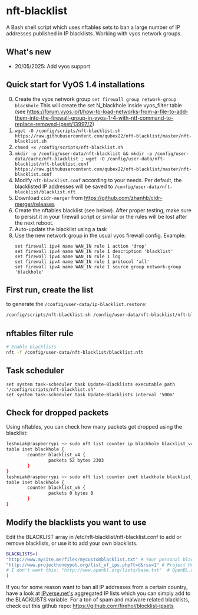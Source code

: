 # nft-blacklist

A Bash shell script which uses nftables sets to ban a large number of IP addresses published in IP blacklists. Working with vyos network groups.

## What's new

- 20/05/2025: Add vyos support

## Quick start for VyOS 1.4 installations
0. Create the vyos network group `set firewall group network-group blackhole` This will create the set N_blackhole inside vyos_filter table (see https://forum.vyos.io/t/how-to-load-networks-from-a-file-to-add-them-into-the-firewall-group-in-vyos-1-4-with-ntf-command-to-replace-removed-ipset/13997/2)
1. `wget -O /config/scripts/nft-blacklist.sh https://raw.githubusercontent.com/qubex22/nft-blacklist/master/nft-blacklist.sh`
2. `chmod +x /config/scripts/nft-blacklist.sh`
3. `mkdir -p /config/user-data/nft-blacklist && mkdir -p /config/user-data/cache/nft-blacklist ; wget -O /config/user-data/nft-blacklist/nft-blacklist.conf https://raw.githubusercontent.com/qubex22/nft-blacklist/master/nft-blacklist.conf`
4. Modify `nft-blacklist.conf` according to your needs. Per default, the blacklisted IP addresses will be saved to `/config/user-data/nft-blacklist/blacklist.nft`
5. Download `cidr-merger` from https://github.com/zhanhb/cidr-merger/releases
6. Create the nftables blacklist (see below). After proper testing, make sure to persist it in your firewall script or similar or the rules will be lost after the next reboot.
7. Auto-update the blacklist using a task
8. Use the new network group in the usual vyos firewall config. Example:
   ```
   set firewall ipv4 name WAN_IN rule 1 action 'drop'
   set firewall ipv4 name WAN_IN rule 1 description 'blacklist'
   set firewall ipv4 name WAN_IN rule 1 log
   set firewall ipv4 name WAN_IN rule 1 protocol 'all'
   set firewall ipv4 name WAN_IN rule 1 source group network-group 'blackhole'
   ```

## First run, create the list

to generate the `/config/user-data/ip-blacklist.restore`:

```sh
/config/scripts/nft-blacklist.sh /config/user-data/nft-blacklist/nft-blacklist.conf
```

## nftables filter rule

```sh
# Enable blacklists
nft -f /config/user-data/nft-blacklist/blacklist.nft
```


## Task scheduler

```
set system task-scheduler task Update-Blacklists executable path '/config/scripts/nft-blacklist.sh'
set system task-scheduler task Update-Blacklists interval '500m'
```

## Check for dropped packets

Using nftables, you can check how many packets got dropped using the blacklist:

```sh
leshniak@raspberrypi ~> sudo nft list counter ip blackhole blacklist_v4
table inet blackhole {
        counter blacklist_v4 {
                packets 52 bytes 2303
        }
}
leshniak@raspberrypi ~> sudo nft list counter inet blackhole blacklist_v6
table inet blackhole {
        counter blacklist_v6 {
                packets 0 bytes 0
        }
}
```

## Modify the blacklists you want to use

Edit the BLACKLIST array in /etc/nft-blacklist/nft-blacklist.conf to add or remove blacklists, or use it to add your own blacklists.

```sh
BLACKLISTS=(
"http://www.mysite.me/files/mycustomblacklist.txt" # Your personal blacklist
"http://www.projecthoneypot.org/list_of_ips.php?t=d&rss=1" # Project Honey Pot Directory of Dictionary Attacker IPs
# I don't want this: "http://www.openbl.org/lists/base.txt"  # OpenBL.org 30 day List
)
```

If you for some reason want to ban all IP addresses from a certain country, have a look at [IPverse.net's](http://ipverse.net/ipblocks/data/countries/) aggregated IP lists which you can simply add to the BLACKLISTS variable. For a ton of spam and malware related blacklists, check out this github repo: https://github.com/firehol/blocklist-ipsets
